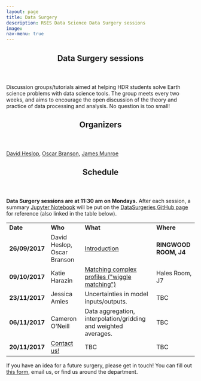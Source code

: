 ```yaml
---
layout: page
title: Data Surgery
description: RSES Data Science Data Surgery sessions
image: 
nav-menu: true
--- 
```


<section id="main" class="style2">
	<div class="inner">
		<header class="major">
			<h1>Data Surgery sessions</h1>
		</header>
		<p>Discussion groups/tutorials aimed at helping HDR students solve Earth science problems with data science tools. The group meets every two weeks, and aims to encourage the open discussion of the theory and practice of data processing and analysis. No question is too small!</p>
		<header class="minor">
			<h2>Organizers</h2>
		</header>
		<a href="http://rses.anu.edu.au/people/david-heslop">David Heslop</a>,
		<a href="http://rses.anu.edu.au/people/oscar-branson">Oscar Branson</a>,
		<a href="http://www.physics.mun.ca/~jmunroe/">James Munroe</a>
		<p></p>
		<header class="minor">
			<h2>Schedule</h2>
		</header>
		<p> <b>Data Surgery sessions are at 11:30 am on Mondays.</b> After each session, a summary <a href="http://jupyter.org/" target="_blank">Jupyter Notebook</a> will be put on the <a href="https://github.com/rses-datascience/DataSurgeries" target="_blank">DataSurgeries GitHub page</a> for reference (also linked in the table below).</p>
		<table>
			<tr>
				<td><b>Date</b></td>
				<td><b>Who</b></td>
				<td><b>What</b></td>
				<td><b>Where</b></td>
			</tr>
			<tr>
				<td><b>26/09/2017</b></td>
				<td>David Heslop, Oscar Branson</td>
				<td><a href="https://nbviewer.jupyter.org/github/rses-datascience/DataSurgeries/blob/master/01_Intro/Intro_to_Python_and_Jupyter.ipynb" target="_blank">Introduction</a></td>
				<td><b>RINGWOOD ROOM, J4</b></td>
			</tr>
			<tr>
				<td><b>09/10/2017</b></td>
				<td>Katie Harazin</td>
				<td><a href="https://nbviewer.jupyter.org/github/rses-datascience/DataSurgeries/blob/master/02_ProfileMatching/02_ProfileMatching.ipynb" target="_blank">Matching complex profiles ("wiggle matching")</a></td>
				<td>Hales Room, J7</td>
			</tr>
			<tr>
				<td><b>23/11/2017</b></td>
				<td>Jessica Amies</td>
				<td>Uncertainties in model inputs/outputs.</td>
				<td>TBC</td>
			</tr>
			<tr>
				<td><b>06/11/2017</b></td>
				<td>Cameron O'Neill</td>
				<td>Data aggregation, interpolation/gridding and weighted averages.</td>
				<td>TBC</td>
			</tr>
			<tr>
				<td><b>20/11/2017</b></td>
				<td><a href="https://goo.gl/forms/pq1FIkvxYlrQD8t62" target="_blank">Contact us!</a></td>
				<td>TBC</td>
				<td>TBC</td>
			</tr>
			<!-- <tr>
				<td><b></b></td>
				<td></td>
				<td></td>
				<td></td>
			</tr> -->
		</table>
		<p> If you have an idea for a future surgery, please get in touch! You can fill out <a href="https://goo.gl/forms/pq1FIkvxYlrQD8t62" target="_blank"> this form</a>, email us, or find us around the department.</p>
	</div>
</section>
